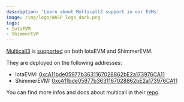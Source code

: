 ```yaml
---
description: 'Learn about Multicall3 support in our EVMs'
image: /img/logo/WASP_logo_dark.png
tags:
- IotaEVM
- ShimmerEVM
---
```


[Multicall3](https://www.multicall3.com) is [supported](https://www.multicall3.com/deployments) on both IotaEVM and ShimmerEVM.

They are deployed on the following addresses:
- IotaEVM: [0xcA11bde05977b3631167028862bE2a173976CA11](https://explorer.evm.iota.org/address/0xcA11bde05977b3631167028862bE2a173976CA11)
- ShimmerEVM: [0xcA11bde05977b3631167028862bE2a173976CA11](https://explorer.evm.shimmer.network/address/0xcA11bde05977b3631167028862bE2a173976CA11)

You can find more infos and docs about multicall in their [repo](https://github.com/mds1/multicall).
